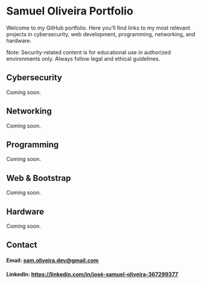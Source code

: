 # Samuel Oliveira Portfolio

Welcome to my GitHub portfolio. Here you’ll find links to my most relevant projects in cybersecurity, web development, programming, networking, and hardware.

Note: Security-related content is for educational use in authorized environments only. Always follow legal and ethical guidelines. <br>
## Cybersecurity

Coming soon.

## Networking

Coming soon.

## Programming

Coming soon.

## Web & Bootstrap

Coming soon.

## Hardware

Coming soon.

## Contact

#### Email: sam.oliveira.dev@gmail.com <br>
#### LinkedIn: https://linkedin.com/in/josé-samuel-oliveira-367299377
